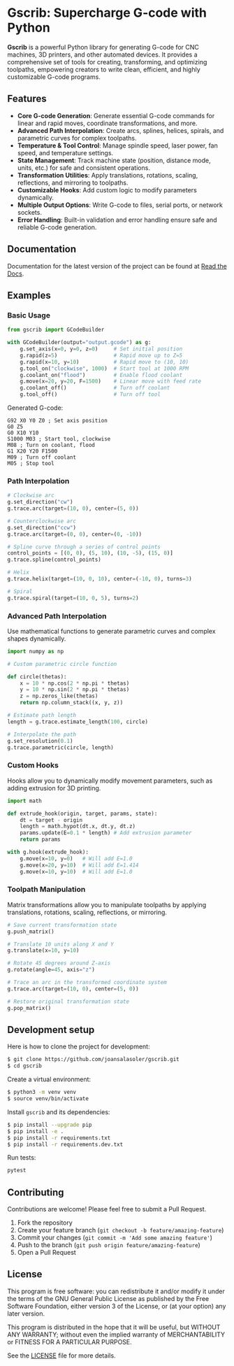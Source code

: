# Gscrib: Supercharge G-code with Python

**Gscrib** is a powerful Python library for generating G-code for CNC
machines, 3D printers, and other automated devices. It provides a
comprehensive set of tools for creating, transforming, and optimizing
toolpaths, empowering creators to write clean, efficient, and highly
customizable G-code programs.

## Features

- **Core G-code Generation**: Generate essential G-code commands for
  linear and rapid moves, coordinate transformations, and more.
- **Advanced Path Interpolation**: Create arcs, splines, helices, spirals,
  and parametric curves for complex toolpaths.
- **Temperature & Tool Control**: Manage spindle speed, laser power, fan
  speed, and temperature settings.
- **State Management**: Track machine state (position, distance mode,
  units, etc.) for safe and consistent operations.
- **Transformation Utilities**: Apply translations, rotations, scaling,
  reflections, and mirroring to toolpaths.
- **Customizable Hooks**: Add custom logic to modify parameters dynamically.
- **Multiple Output Options**: Write G-code to files, serial ports,
  or network sockets.
- **Error Handling**: Built-in validation and error handling ensure safe
  and reliable G-code generation.

## Documentation

Documentation for the latest version of the project can be found at
[Read the Docs](https://gscrib.readthedocs.io/en/latest/).

## Examples

### Basic Usage

```python
from gscrib import GCodeBuilder

with GCodeBuilder(output="output.gcode") as g:
    g.set_axis(x=0, y=0, z=0)     # Set initial position
    g.rapid(z=5)                  # Rapid move up to Z=5
    g.rapid(x=10, y=10)           # Rapid move to (10, 10)
    g.tool_on("clockwise", 1000)  # Start tool at 1000 RPM
    g.coolant_on("flood")         # Enable flood coolant
    g.move(x=20, y=20, F=1500)    # Linear move with feed rate
    g.coolant_off()               # Turn off coolant
    g.tool_off()                  # Turn off tool
```

Generated G-code:

```
G92 X0 Y0 Z0 ; Set axis position
G0 Z5
G0 X10 Y10
S1000 M03 ; Start tool, clockwise
M08 ; Turn on coolant, flood
G1 X20 Y20 F1500
M09 ; Turn off coolant
M05 ; Stop tool
```

### Path Interpolation

```python
# Clockwise arc
g.set_direction("cw")
g.trace.arc(target=(10, 0), center=(5, 0))

# Counterclockwise arc
g.set_direction("ccw")
g.trace.arc(target=(0, 0), center=(0, -10))

# Spline curve through a series of control points
control_points = [(0, 0), (5, 10), (10, -5), (15, 0)]
g.trace.spline(control_points)

# Helix
g.trace.helix(target=(10, 0, 10), center=(-10, 0), turns=3)

# Spiral
g.trace.spiral(target=(10, 0, 5), turns=2)
```

### Advanced Path Interpolation

Use mathematical functions to generate parametric curves and complex
shapes dynamically.

```python
import numpy as np

# Custom parametric circle function

def circle(thetas):
    x = 10 * np.cos(2 * np.pi * thetas)
    y = 10 * np.sin(2 * np.pi * thetas)
    z = np.zeros_like(thetas)
    return np.column_stack((x, y, z))

# Estimate path length
length = g.trace.estimate_length(100, circle)

# Interpolate the path
g.set_resolution(0.1)
g.trace.parametric(circle, length)
```

### Custom Hooks

Hooks allow you to dynamically modify movement parameters, such as
adding extrusion for 3D printing.

```python
import math

def extrude_hook(origin, target, params, state):
    dt = target - origin
    length = math.hypot(dt.x, dt.y, dt.z)
    params.update(E=0.1 * length) # Add extrusion parameter
    return params

with g.hook(extrude_hook):
    g.move(x=10, y=0)   # Will add E=1.0
    g.move(x=20, y=10)  # Will add E=1.414
    g.move(x=10, y=10)  # Will add E=1.0
```

### Toolpath Manipulation

Matrix transformations allow you to manipulate toolpaths by applying
translations, rotations, scaling, reflections, or mirroring.

```python
# Save current transformation state
g.push_matrix()

# Translate 10 units along X and Y
g.translate(x=10, y=10)

# Rotate 45 degrees around Z-axis
g.rotate(angle=45, axis="z")

# Trace an arc in the transformed coordinate system
g.trace.arc(target=(10, 0), center=(5, 0))

# Restore original transformation state
g.pop_matrix()
```

## Development setup

Here is how to clone the project for development:

```bash
$ git clone https://github.com/joansalasoler/gscrib.git
$ cd gscrib
```

Create a virtual environment:

```bash
$ python3 -m venv venv
$ source venv/bin/activate
```

Install `gscrib` and its dependencies:

```bash
$ pip install --upgrade pip
$ pip install -e .
$ pip install -r requirements.txt
$ pip install -r requirements.dev.txt
```

Run tests:

```bash
pytest
```

## Contributing

Contributions are welcome! Please feel free to submit a Pull Request.

1. Fork the repository
2. Create your feature branch (```git checkout -b feature/amazing-feature```)
3. Commit your changes (```git commit -m 'Add some amazing feature'```)
4. Push to the branch (```git push origin feature/amazing-feature```)
5. Open a Pull Request

## License

This program is free software: you can redistribute it and/or modify
it under the terms of the GNU General Public License as published by
the Free Software Foundation, either version 3 of the License, or
(at your option) any later version.

This program is distributed in the hope that it will be useful,
but WITHOUT ANY WARRANTY; without even the implied warranty of
MERCHANTABILITY or FITNESS FOR A PARTICULAR PURPOSE.

See the [LICENSE](LICENSE) file for more details.
